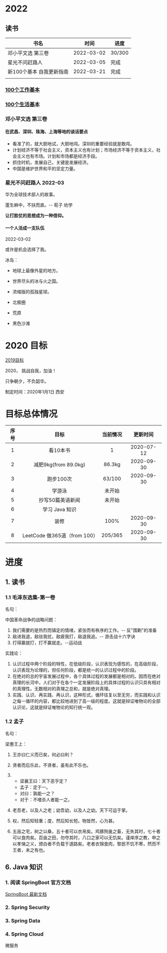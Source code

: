 # 2022

## 读书

| 书名                     | 时间       | 进度   |
| ------------------------ | ---------- | ------ |
| 邓小平文选 第三卷        | 2022-03-02 | 30/300 |
| 星光不问赶路人           | 2022-03-05 | 完成   |
| 新100个基本 自我更新指南 | 2022-03-21 | 完成   |
|                          |            |        |



### [100个工作基本](./ReadBook/Work_100.md)

### [100个生活基本](./ReadBook/Life_100.md)



### 邓小平文选 第三卷

#### 在武昌、深圳、珠海、上海等地的谈话要点

- 看准了的，就大胆地试，大胆地闯。深圳的重要经验就是敢闯。
- 计划经济不等于社会主义，资本主义也有计划；市场经济不等于资本主义，社会主义也有市场。计划和市场都是经济手段。
- 抓住时机，发展自己，关键是发展经济。
- 中国是维护世界和平的坚定力量。

### 星光不问赶路人 2022-03

华为全球技术部人的故事。

蓬生麻中，不扶而直。-- 荀子 劝学

**让打胜仗的思想成为一种信仰。**



#### 一个人活成一支队伍

2022-03-02

或许是机会选择了我。

冰岛：

- 地球上最像外星的地方。
- 世界尽头的冰与火之国。
- 浓缩版的孤独星球。

- 北极圈

- 荒原

- 黑色沙滩





# 2020 目标

[2019目标](./README2019.md)

2020， 挑战自我，加油！

只争朝夕，不负韶华。

制定时间：2020年1月1日 西安



# 目标总体情况

| 序号 |             目标             | 当前情况 |  更新时间  |
| :--: | :--------------------------: | :------: | :--------: |
|  1   |           看10本书           |    1     | 2020-07-12 |
|  2   |     减肥9kg(from 89.0kg)     |  86.3kg  | 2020-09-30 |
|  3   |          跑步100次           |  63/100  | 2020-09-30 |
|  4   |            学游泳            |  未开始  |            |
|  5   |       抄写50篇英语新闻       |  未开始  |            |
|  6   |        学习 Java 知识        |          |            |
|  7   |             装修             |   100%   | 2020-09-30 |
|  8   | LeetCode 做365道（from 100） | 205/365  | 2020-09-30 |



# 进度

## 1. 读书

### 1.1 毛泽东选集-第一卷

名句：

中国革命战争的战略问题：

1. 我们需要的是热烈而镇定的情绪，紧张而有秩序的工作。-- 反"围剿"的准备
2. 敌进我退，敌驻我扰，敌疲我打，敌退我追。-- 游击战十六字诀
3. 打得赢就打，打不赢就走。--运动战

实践论：

1. 认识过程中两个阶段的特性，在低级阶段，认识表现为感性的，在高级阶段，认识表现为论理的，但任何阶段，都是统一的认识过程中的阶段。
2. 在绝对的总的宇宙发展过程中，各个具体过程的发展都是相对的。因而在绝对真理的长河中，人们对于在各个一定发展阶段上的具体过程的认识只具有相对的真理性。无数相对的真理之总和，就是绝对真理。
3. 实践、认识、再实践、再认识，这种形式，循环往复以至无穷，而实践和认识之每一循环的内容，都比较地进到了高一级的程度。这就是辩证唯物论的全部认识论，这就是辩证唯物论的知行统一观。

### 1.2 孟子

名句：

梁惠王上：

1. 王亦曰仁义而已矣，何必曰利？

2. 贤者而后乐此，不贤者，虽有此不乐也。

3. - 梁襄王曰：天下恶乎定？
   - 孟子：定于一。
   - 对曰：孰能一之？
   - 对于：不嗜杀人者能一之。

4.  老吾老，以及人之老；幼吾幼，以及人之幼。天下可运于掌。

5. 权，然后知轻重；度，然后知长短。物皆然，心为甚。

6. 五亩之宅，树之以桑，五十者可以衣帛矣。鸡豚狗彘之畜，无失其时，七十者可以食肉矣。百亩之田，勿夺其时，八口之家可以无饥矣。谨痒序之教，申之以孝悌之义，颁白者不负载于道路矣。老者衣锦食肉，黎民不饥不寒，然而不王者，未之有也。

   





## 6. Java 知识

### 1. 阅读 SpringBoot 官方文档

[SpringBoot 最新文档](https://docs.spring.io/spring-boot/docs/current/reference/)



### 2. Spring Security



### 3. Spring Data



### 4. Spring Cloud

微服务